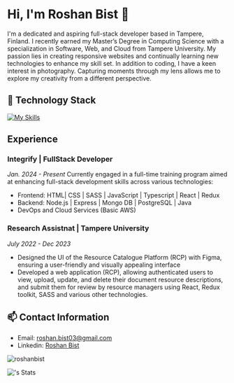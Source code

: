 # Hi, I'm Roshan Bist 👋

I'm a dedicated and aspiring full-stack developer based in Tampere, Finland. I recently earned my Master’s Degree in Computing Science with a specialization in Software, Web, and Cloud from Tampere University. My passion lies in creating responsive websites and continually learning new technologies to enhance my skill set. In addition to coding, I have a keen interest in photography. Capturing moments through my lens allows me to explore my creativity from a different perspective.

## 🔧 Technology Stack
[![My Skills](https://skillicons.dev/icons?i=js,html,css,scss,typescript,react,redux,tailwind,materialui,nodejs,expressjs,java,mongodb,postgres,git,jest,docker,figma,photoshop,postman)](https://skillicons.dev)

## Experience

### Integrify | FullStack Developer
*Jan. 2024 - Present*
Currently engaged in a full-time training program aimed at enhancing full-stack development skills across various technologies:
- Frontend: HTML| CSS | SASS | JavaScript | Typescript | React | Redux
- Backend: Node.js | Express | Mongo DB | PostgreSQL | Java
- DevOps and Cloud Services (Basic AWS)

### Research Assistnat | Tampere University
*July 2022 - Dec 2023*
- Designed the UI of the Resource Catalogue Platform (RCP) with Figma, ensuring a user-friendly and visually appealing interface
- Developed a web application (RCP), allowing authenticated users to view, upload, update, and delete their document resource descriptions, and submit them for review by resource managers using React, Redux toolkit, SASS and various other technologies.

## 📫 Contact Information
- Email: roshan.bist03@gmail.com
- Linkedin: [Roshan Bist](https://www.linkedin.com/in/roshanbist89/)

<p><img src="https://github-readme-stats.vercel.app/api/top-langs?username=roshanbist&theme=vue-dark&show_icons=true&locale=en&layout=compact" alt="roshanbist" /></p>

![<roshanbist>'s Stats](https://github-readme-stats.vercel.app/api?username=roshanbist&theme=vue-dark&show_icons=true&hide_border=true&count_private=true)
